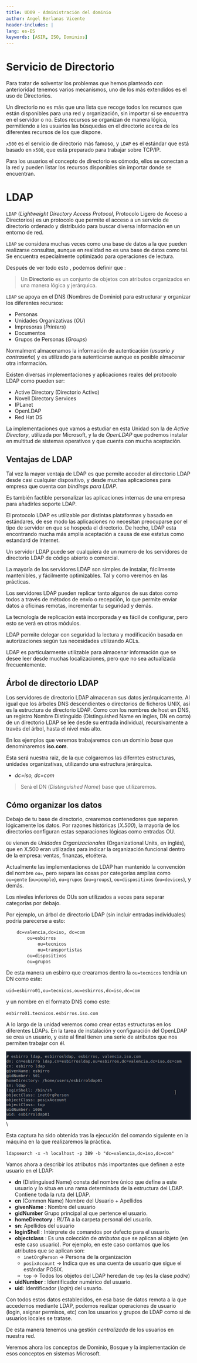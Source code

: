 ```yaml
---
title: UD09 - Administración del dominio
author: Angel Berlanas Vicente
header-includes: |
lang: es-ES
keywords: [ASIR, ISO, Dominios]
---
```


# Servicio de Directorio

Para tratar de solventar los problemas que hemos planteado con anterioridad tenemos varios mecanismos, uno de los más extendidos es el uso de Directorios.

Un directorio no es más que una lista que recoge todos los recursos que están disponibles para una red y organización, sin importar si se encuentra en el servidor o no. Estos recursos se organizan de manera lógica, permitiendo a los usuarios las búsquedas en el directorio acerca de los diferentes recursos de los que dispone.

`x500` es el servicio de directorio más famoso, y `LDAP` es el estándar que está basado en `x500`, que está preparado para trabajar sobre TCP/IP.

Para los usuarios el concepto de directorio es cómodo, ellos se conectan a la red y pueden listar los recursos disponibles sin importar donde se encuentran.

# LDAP

`LDAP` (_Lightweight Directory Access Protocol_, Protocolo Ligero de Acceso a Directorios) es un protocolo que permite el acceso a un servicio de directorio ordenado y distribuido para buscar diversa información en un entorno de red. 

`LDAP` se considera muchas veces como una base de datos a la que pueden realizarse consultas, aunque en realidad no es una base de datos como tal. Se encuentra especialmente optimizado para operaciones de lectura.

Después de ver todo esto , podemos definir que :

> Un **Directorio** es un conjunto de objetos con atributos organizados en una manera lógica y jerárquica.

`LDAP` se apoya en el DNS (Nombres de Dominio) para estructurar y organizar los diferentes recursos:

* Personas
* Unidades Organizativas (_OU_)
* Impresoras (_Printers_)
* Documentos
* Grupos de Personas (_Groups_)

Normalment almacenamos la información de autenticación (_usuario y contraseña_) y es utilizado para autenticarse aunque es posible almacenar otra información.

Existen diversas implementaciones y aplicaciones reales del protocolo LDAP como pueden ser:

* Active Directory (Directorio Activo)
* Novell Directory Services
* IPLanet
* OpenLDAP
* Red Hat DS

La implementaciones que vamos a estudiar en esta Unidad son la de _Active Directory_, utilizada por Microsoft, y la de _OpenLDAP_ que podremos
instalar en multitud de sistemas operativos y que cuenta con mucha aceptación.

## Ventajas de LDAP

Tal vez la mayor ventaja de LDAP es que permite acceder al directorio LDAP desde casi cualquier dispositivo, y desde muchas aplicaciones para 
empresa que cuenta con _bindings para LDAP_. 

Es también factible personalizar las aplicaciones internas de una empresa para añadirles soporte LDAP.

El protocolo LDAP es utilizable por distintas plataformas y basado en estándares, de ese modo las aplicaciones no necesitan 
preocuparse por el tipo de servidor en que se hospeda el directorio. De hecho, LDAP esta encontrando mucha más amplia aceptación 
a causa de ese estatus como estandard de Internet. 

Un servidor LDAP puede ser cualquiera de un numero de los servidores de directorio LDAP de código abierto o comercial.

La mayoría de los servidores LDAP son simples de instalar, fácilmente mantenibles, y fácilmente optimizables. Tal y como veremos en las prácticas.

Los servidores LDAP pueden replicar tanto algunos de sus datos como todos a través de métodos de envío o recepción,
lo que permite enviar datos a oficinas remotas, incrementar tu seguridad y demás.

La tecnología de replicación está incorporada y es fácil de configurar, pero esto se verá en otros módulos.

LDAP permite delegar con seguridad la lectura y modificación basada en autorizaciones según tus necesidades utilizando ACLs.

LDAP es particularmente utilizable para almacenar información que se desee leer desde muchas localizaciones, pero que no sea actualizada frecuentemente.

## Árbol de directorio LDAP

Los servidores de directorio LDAP almacenan sus datos jerárquicamente. Al igual que los árboles DNS descendientes o directorios de ficheros UNIX, 
así es la estructura de directorio LDAP. Como con los nombres de host en DNS, un registro Nombre Distinguido (Distinguished Name en ingles, DN en corto) de un directorio LDAP 
se lee desde su entrada individual, recursivamente a través del árbol, hasta el nivel más alto.

En los ejemplos que veremos trabajaremos con un dominio _base_ que denominaremos **iso.com**. 

Esta será nuestra raiz, de la que colgaremos las diferntes estructuras, unidades organizativas, utilizando una estructura jerárquica.

* _dc=iso, dc=com_

>Será el DN (_Distinguished Name_) base que utilizaremos.

## Cómo organizar los datos

Debajo de tu base de directorio, crearemos contenedores que separen lógicamente los datos.
Por razones históricas (_X.500_), la mayoría de los directorios configuran estas separaciones lógicas como entradas OU. 

`OU` vienen de _Unidades Organizacionales_ (Organizational Units, en inglés), que en X.500 eran utilizadas para indicar 
la organización funcional dentro de la empresa: ventas, finanzas, etcétera. 

Actualmente las implementaciones de LDAP han mantenido la convención del nombre `ou=`, pero separa las cosas por categorías 
amplias como `ou=gente` (`ou=people`), `ou=grupos` (`ou=groups`), `ou=dispositivos` (`ou=devices`), y demás. 

Los niveles inferiores de OUs son utilizados a veces para separar categorías por debajo. 

Por ejemplo, un árbol de directorio LDAP (sin incluir entradas individuales) podría parecerse a esto:

```shell
    dc=valencia,dc=iso, dc=com 
        ou=esbirros
            ou=tecnicos
            ou=transportistas
        ou=dispositivos
        ou=grupos

```

De esta manera un esbirro que crearamos dentro la `ou=tecnicos` tendría un DN como este:

`uid=esbirro01,ou=tecnicos,ou=esbirros,dc=iso,dc=com`

y un nombre en el formato DNS como este:

`esbirro01.tecnicos.esbirros.iso.com`

A lo largo de la unidad veremos como crear estas estructuras en los diferentes LDAPs. En la tarea de instalación y configuración del OpenLDAP se crea un usuario, y este al final tienen una serie de atributos que nos permiten trabajar con él.

![OpenLDAP](OpenLDAP/Slapd31.png)
\

Esta captura ha sido obtenida tras la ejecución del comando siguiente en la máquina en la que realizaremos la práctica.

`ldapsearch -x -h localhost -p 389 -b "dc=valencia,dc=iso,dc=com"`

Vamos ahora a describir los atributos más importantes que definen a este usuario en el LDAP:

* **dn** (Distinguised Name) consta del nombre único que define a este usuario y lo situa en una rama determinada de la estructura del LDAP. Contiene toda la ruta del LDAP.
* **cn** (Common Name) Nombre del Usuario + Apellidos
* **givenName** : Nombre del usuario
* **gidNumber** Grupo principal al que pertence el usuario.
* **homeDirectory** : _RUTA_ a la carpeta personal del usuario.
* **sn**: Apellidos del usuario
* **loginShell** : Intérprete de comandos por defecto para el usuario.
* **objectclass** : Es una colección de _atributos_ que se aplican al objeto (en este caso usuario). Por ejemplo, en este caso contamos que los atributos que se aplican son:
  * `inetOrgPerson` -> Persona de la organización
  * `posixAccount` -> Indica que es una cuenta de usuario que sigue el estándar POSIX.
  * `top` -> Todos los objetos del LDAP heredan de `top` (es la clase _padre_)
* **uidNumber** : Identificador numérico del usuario.
* **uid**: Identificador (_login_) del usuario.

Con todos estos datos establecidos, en esa base de datos remota a la que accedemos mediante LDAP, podemos realizar operaciones de usuario (login, asignar permisos, etc) con los usuarios y grupos de LDAP como si de usuarios locales se tratase. 

De esta manera tenemos una gestión _centralizada_ de los usuarios en nuestra red.

Veremos ahora los conceptos de Dominio, Bosque y la implementación de esos conceptos en sistemas Microsoft.
